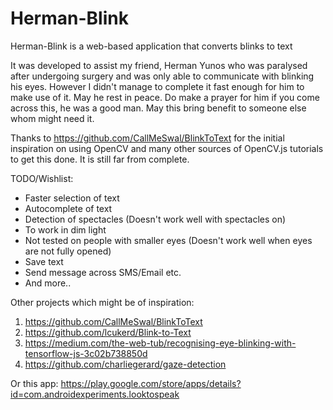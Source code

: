 # Herman-Blink
Herman-Blink is a web-based application that converts blinks to text

It was developed to assist my friend, Herman Yunos who was paralysed after undergoing surgery and was only able to communicate with blinking his eyes. However I didn't manage to complete it fast enough for him to make use of it. May he rest in peace. Do make a prayer for him if you come across this, he was a good man. May this bring benefit to someone else whom might need it.

Thanks to https://github.com/CallMeSwal/BlinkToText for the initial inspiration on using OpenCV and many other sources of OpenCV.js tutorials to get this done. It is still far from complete.

TODO/Wishlist:
- Faster selection of text
- Autocomplete of text
- Detection of spectacles (Doesn't work well with spectacles on)
- To work in dim light
- Not tested on people with smaller eyes (Doesn't work well when eyes are not fully opened)
- Save text
- Send message across SMS/Email etc.
- And more..

Other projects which might be of inspiration:
1) https://github.com/CallMeSwal/BlinkToText
2) https://github.com/lcukerd/Blink-to-Text
3) https://medium.com/the-web-tub/recognising-eye-blinking-with-tensorflow-js-3c02b738850d
4) https://github.com/charliegerard/gaze-detection

Or this app:
https://play.google.com/store/apps/details?id=com.androidexperiments.looktospeak
